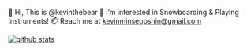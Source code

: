 👋 Hi, This is @kevinthebear
👀 I’m interested in Snowboarding & Playing Instruments!
📫 Reach me at kevinminseopshin@gmail.com  

[![github stats](https://github-readme-stats.vercel.app/api?username=kevinthebear&show_icons=true&hide_border=False)](https://github.com/kevinthebear)

<!---
kevinthebear/kevinthebear is a ✨ special ✨ repository because its `README.md` (this file) appears on your GitHub profile.
You can click the Preview link to take a look at your changes.
--->
